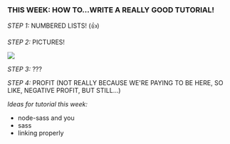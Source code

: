 ### THIS WEEK: HOW TO...WRITE A REALLY GOOD TUTORIAL!

_STEP 1:_ NUMBERED LISTS! (:+1:)

_STEP 2:_ PICTURES! 

<img src="https://encrypted-tbn0.gstatic.com/images?q=tbn:ANd9GcRAJUEPKYofmie5UB2R6C7lF790lfHSAFddo_bnisAGxvOO0O2zeA"/>

_STEP 3:_ ???

_STEP 4:_ PROFIT (NOT REALLY BECAUSE WE'RE PAYING TO BE HERE, SO LIKE, NEGATIVE PROFIT, BUT STILL...)

_Ideas for tutorial this week:_ 
* node-sass and you
* sass
* linking properly

 
